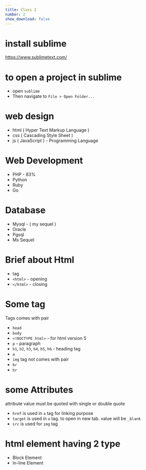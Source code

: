 ```yaml
---
title: Class 2
number: 2
show_download: false
---
```


# install sublime 

https://www.sublimetext.com/


# to open a project in sublime

* open `sublime`
* Then navigate to `File > Open Folder...`

# web design

* html  ( Hyper Text Markup Language )
* css ( Cascading Style Sheet )
* js ( JavaScript ) - Programming Language 

# Web Development 
* PHP - 83%
* Python
* Ruby
* Go

# Database
* Mysql - ( my sequel )
* Oracle
* Pgsql
* Ms Sequel


# Brief about Html
* tag
* `<html>` - opening 
* `</html>` - closing

# Some tag 
Tags  comes with pair

* `head`
* `body`
* `<!DOCTYPE html>` - for html version 5
* `p` - paragraph
* `h1`, `h2`, `h3`, `h4`, `h5`, `h6` - heading tag
* `a`
* `img` tag not comes with pair
* `br`
* `hr`

# some Attributes
attribute value must be quoted with single or double quote    

* `href` is used in `a` tag for linking purpose
* `target` is used in `a` tag. to open in new tab. value will be `_blank` 
* `src` is used for `img` tag

# html element having 2 type

* Block Element
* In-line Element





